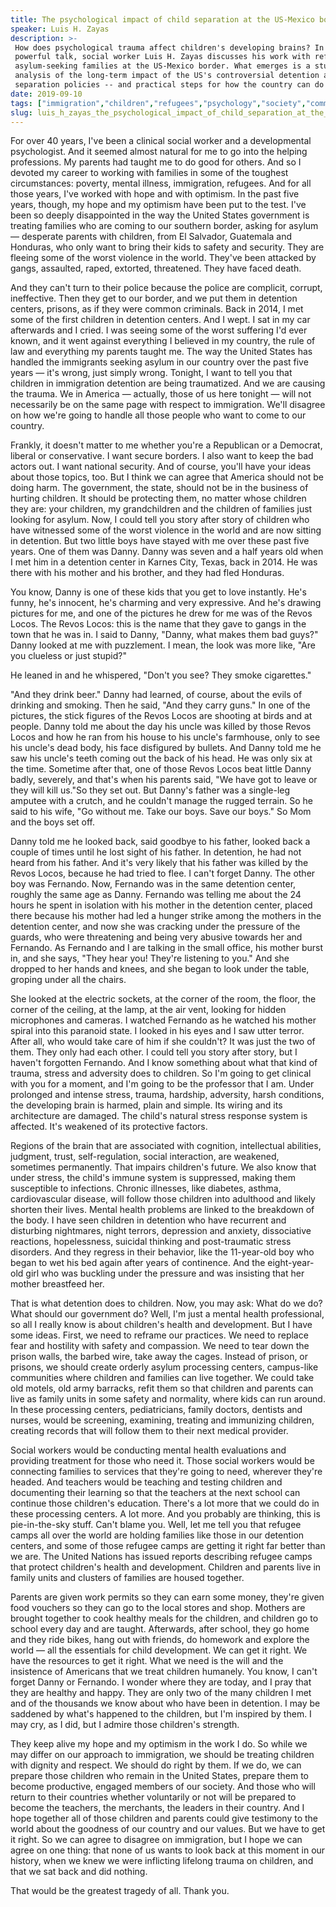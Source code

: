 ```yaml
---
title: The psychological impact of child separation at the US-Mexico border
speaker: Luis H. Zayas
description: >-
 How does psychological trauma affect children's developing brains? In this
 powerful talk, social worker Luis H. Zayas discusses his work with refugees and
 asylum-seeking families at the US-Mexico border. What emerges is a stunning
 analysis of the long-term impact of the US's controversial detention and child
 separation policies -- and practical steps for how the country can do better.
date: 2019-09-10
tags: ["immigration","children","refugees","psychology","society","community","social-change","politics","government","humanity","united-states","history"]
slug: luis_h_zayas_the_psychological_impact_of_child_separation_at_the_us_mexico_border
---
```


For over 40 years, I've been a clinical social worker and a developmental psychologist.
And it seemed almost natural for me to go into the helping professions. My parents had
taught me to do good for others. And so I devoted my career to working with families in
some of the toughest circumstances: poverty, mental illness, immigration, refugees. And
for all those years, I've worked with hope and with optimism. In the past five years,
though, my hope and my optimism have been put to the test. I've been so deeply
disappointed in the way the United States government is treating families who are coming
to our southern border, asking for asylum — desperate parents with children, from El
Salvador, Guatemala and Honduras, who only want to bring their kids to safety and
security. They are fleeing some of the worst violence in the world. They've been attacked
by gangs, assaulted, raped, extorted, threatened. They have faced death.

And they can't turn to their police because the police are complicit, corrupt,
ineffective. Then they get to our border, and we put them in detention centers, prisons,
as if they were common criminals. Back in 2014, I met some of the first children in
detention centers. And I wept. I sat in my car afterwards and I cried. I was seeing some
of the worst suffering I'd ever known, and it went against everything I believed in my
country, the rule of law and everything my parents taught me. The way the United States has
handled the immigrants seeking asylum in our country over the past five years — it's
wrong, just simply wrong. Tonight, I want to tell you that children in immigration
detention are being traumatized. And we are causing the trauma. We in America — actually,
those of us here tonight — will not necessarily be on the same page with respect to
immigration. We'll disagree on how we're going to handle all those people who want to come
to our country.

Frankly, it doesn't matter to me whether you're a Republican or a Democrat, liberal or
conservative. I want secure borders. I also want to keep the bad actors out. I want
national security. And of course, you'll have your ideas about those topics, too. But I
think we can agree that America should not be doing harm. The government, the state,
should not be in the business of hurting children. It should be protecting them, no matter
whose children they are: your children, my grandchildren and the children of families just
looking for asylum. Now, I could tell you story after story of children who have witnessed
some of the worst violence in the world and are now sitting in detention. But two little
boys have stayed with me over these past five years. One of them was Danny. Danny was
seven and a half years old when I met him in a detention center in Karnes City, Texas,
back in 2014. He was there with his mother and his brother, and they had fled
Honduras.

You know, Danny is one of these kids that you get to love instantly. He's funny, he's
innocent, he's charming and very expressive. And he's drawing pictures for me, and one of
the pictures he drew for me was of the Revos Locos. The Revos Locos: this is the name that
they gave to gangs in the town that he was in. I said to Danny, "Danny, what makes them
bad guys?" Danny looked at me with puzzlement. I mean, the look was more like, "Are you
clueless or just stupid?"

He leaned in and he whispered, "Don't you see? They smoke cigarettes."

"And they drink beer." Danny had learned, of course, about the evils of drinking and
smoking. Then he said, "And they carry guns." In one of the pictures, the stick figures of
the Revos Locos are shooting at birds and at people. Danny told me about the day his uncle
was killed by those Revos Locos and how he ran from his house to his uncle's farmhouse,
only to see his uncle's dead body, his face disfigured by bullets. And Danny told me he
saw his uncle's teeth coming out the back of his head. He was only six at the time.
Sometime after that, one of those Revos Locos beat little Danny badly, severely, and
that's when his parents said, "We have got to leave or they will kill us."So they set out.
But Danny's father was a single-leg amputee with a crutch, and he couldn't manage the
rugged terrain. So he said to his wife, "Go without me. Take our boys. Save our boys." So
Mom and the boys set off.

Danny told me he looked back, said goodbye to his father, looked back a couple of times
until he lost sight of his father. In detention, he had not heard from his father. And
it's very likely that his father was killed by the Revos Locos, because he had tried to
flee. I can't forget Danny. The other boy was Fernando. Now, Fernando was in the same
detention center, roughly the same age as Danny. Fernando was telling me about the 24
hours he spent in isolation with his mother in the detention center, placed there because
his mother had led a hunger strike among the mothers in the detention center, and now she
was cracking under the pressure of the guards, who were threatening and being very abusive
towards her and Fernando. As Fernando and I are talking in the small office, his mother
burst in, and she says, "They hear you! They're listening to you." And she dropped to her
hands and knees, and she began to look under the table, groping under all the
chairs.

She looked at the electric sockets, at the corner of the room, the floor, the corner of
the ceiling, at the lamp, at the air vent, looking for hidden microphones and cameras. I
watched Fernando as he watched his mother spiral into this paranoid state. I looked in his
eyes and I saw utter terror. After all, who would take care of him if she couldn't? It was
just the two of them. They only had each other. I could tell you story after story, but I
haven't forgotten Fernando. And I know something about what that kind of trauma, stress
and adversity does to children. So I'm going to get clinical with you for a moment, and
I'm going to be the professor that I am. Under prolonged and intense stress, trauma,
hardship, adversity, harsh conditions, the developing brain is harmed, plain and simple.
Its wiring and its architecture are damaged. The child's natural stress response system is
affected. It's weakened of its protective factors.

Regions of the brain that are associated with cognition, intellectual abilities, judgment,
trust, self-regulation, social interaction, are weakened, sometimes permanently. That
impairs children's future. We also know that under stress, the child's immune system is
suppressed, making them susceptible to infections. Chronic illnesses, like diabetes,
asthma, cardiovascular disease, will follow those children into adulthood and likely
shorten their lives. Mental health problems are linked to the breakdown of the body. I have
seen children in detention who have recurrent and disturbing nightmares, night terrors,
depression and anxiety, dissociative reactions, hopelessness, suicidal thinking and
post-traumatic stress disorders. And they regress in their behavior, like the 11-year-old
boy who began to wet his bed again after years of continence. And the eight-year-old girl
who was buckling under the pressure and was insisting that her mother breastfeed
her.

That is what detention does to children. Now, you may ask: What do we do? What should our
government do? Well, I'm just a mental health professional, so all I really know is about
children's health and development. But I have some ideas. First, we need to reframe our
practices. We need to replace fear and hostility with safety and compassion. We need to
tear down the prison walls, the barbed wire, take away the cages. Instead of prison, or
prisons, we should create orderly asylum processing centers, campus-like communities where
children and families can live together. We could take old motels, old army barracks,
refit them so that children and parents can live as family units in some safety and
normality, where kids can run around. In these processing centers, pediatricians, family
doctors, dentists and nurses, would be screening, examining, treating and immunizing
children, creating records that will follow them to their next medical
provider.

Social workers would be conducting mental health evaluations and providing treatment for
those who need it. Those social workers would be connecting families to services that
they're going to need, wherever they're headed. And teachers would be teaching and testing
children and documenting their learning so that the teachers at the next school can
continue those children's education. There's a lot more that we could do in these
processing centers. A lot more. And you probably are thinking, this is pie-in-the-sky
stuff. Can't blame you. Well, let me tell you that refugee camps all over the world are
holding families like those in our detention centers, and some of those refugee camps are
getting it right far better than we are. The United Nations has issued reports describing
refugee camps that protect children's health and development. Children and parents live in
family units and clusters of families are housed together.

Parents are given work permits so they can earn some money, they're given food vouchers so
they can go to the local stores and shop. Mothers are brought together to cook healthy
meals for the children, and children go to school every day and are taught. Afterwards,
after school, they go home and they ride bikes, hang out with friends, do homework and
explore the world — all the essentials for child development. We can get it right. We have
the resources to get it right. What we need is the will and the insistence of Americans
that we treat children humanely. You know, I can't forget Danny or Fernando. I wonder where
they are today, and I pray that they are healthy and happy. They are only two of the many
children I met and of the thousands we know about who have been in detention. I may be
saddened by what's happened to the children, but I'm inspired by them. I may cry, as I
did, but I admire those children's strength.

They keep alive my hope and my optimism in the work I do. So while we may differ on our
approach to immigration, we should be treating children with dignity and respect. We
should do right by them. If we do, we can prepare those children who remain in the United
States, prepare them to become productive, engaged members of our society. And those who
will return to their countries whether voluntarily or not will be prepared to become the
teachers, the merchants, the leaders in their country. And I hope together all of those
children and parents could give testimony to the world about the goodness of our country
and our values. But we have to get it right. So we can agree to disagree on immigration,
but I hope we can agree on one thing: that none of us wants to look back at this moment in
our history, when we knew we were inflicting lifelong trauma on children, and that we sat
back and did nothing.

That would be the greatest tragedy of all. Thank you.

<!--
ad_duration=3.33
comment_count=25
event="TED Salon Border Stories"
external_start_time=0
has_talk_citation=0
intro_duration=11.82
is_subtitle_required="False"
is_talk_featured="True"
language="en"
language_swap="False"
native_language="en"
number_of_related_talks=6
number_of_speakers=1
number_of_subtitled_videos=13
number_of_tags=12
number_of_talk_download_languages=13
number_of_talk_more_resources=0
number_of_talk_recommendations=1
number_of_talks_take_actions=1
post_ad_duration=0.83
published_timestamp="2019-10-15 19:48:50"
recording_date="2019-09-10"
speaker_description="Social worker, psychologist, researcher"
speaker_is_published=1
speaker_name="Luis H. Zayas"
talk_more_resources=[]
talk_name="The psychological impact of child separation at the US-Mexico border"
talk_recommendations_blurb="More resources curated by Luis H. Zayas"
talks_tags=["immigration","children","refugees","psychology","society","community","social-change","politics","government","humanity","united-states","history"]
url_audio="https://download.ted.com/talks/LuisHZayas_2019S.mp3?apikey=acme-roadrunner"
url_photo_speaker="https://pe.tedcdn.com/images/ted/8d997d8d4f56c5a73a25f36bafc950d1e38b84db_254x191.jpg"
url_photo_talk="https://s3.amazonaws.com/talkstar-photos/uploads/48b352ce-f357-4a0c-a735-1a02fd37b385/LuisZayas_2019-embed.jpg"
url_webpage="https://www.ted.com/talks/luis_h_zayas_the_psychological_impact_of_child_separation_at_the_us_mexico_border"
video_type_name="TED Stage Talk"
-->